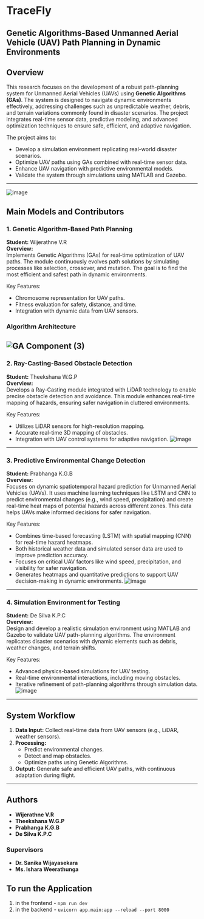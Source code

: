 # TraceFly

## **Genetic Algorithms-Based Unmanned Aerial Vehicle (UAV) Path Planning in Dynamic Environments**

## Overview
This research focuses on the development of a robust path-planning system for Unmanned Aerial Vehicles (UAVs) using **Genetic Algorithms (GAs)**. The system is designed to navigate dynamic environments effectively, addressing challenges such as unpredictable weather, debris, and terrain variations commonly found in disaster scenarios. The project integrates real-time sensor data, predictive modeling, and advanced optimization techniques to ensure safe, efficient, and adaptive navigation.

The project aims to:
- Develop a simulation environment replicating real-world disaster scenarios.
- Optimize UAV paths using GAs combined with real-time sensor data.
- Enhance UAV navigation with predictive environmental models.
- Validate the system through simulations using MATLAB and Gazebo.

---
![image](https://github.com/user-attachments/assets/90e772d4-18ea-497e-97d0-d95898ef2013)


## Main Models and Contributors

### 1. **Genetic Algorithm-Based Path Planning**
**Student:** Wijerathne V.R  
**Overview:**  
Implements Genetic Algorithms (GAs) for real-time optimization of UAV paths. The module continuously evolves path solutions by simulating processes like selection, crossover, and mutation. The goal is to find the most efficient and safest path in dynamic environments.

Key Features:
- Chromosome representation for UAV paths.
- Fitness evaluation for safety, distance, and time.
- Integration with dynamic data from UAV sensors.

### **Algorithm Architecture**
![GA Component (3)](https://github.com/user-attachments/assets/2a978d52-8470-40c5-b6e1-458854aeea28)
---

### 2. **Ray-Casting-Based Obstacle Detection**
**Student:** Theekshana W.G.P  
**Overview:**  
Develops a Ray-Casting module integrated with LiDAR technology to enable precise obstacle detection and avoidance. This module enhances real-time mapping of hazards, ensuring safer navigation in cluttered environments.

Key Features:
- Utilizes LiDAR sensors for high-resolution mapping.
- Accurate real-time 3D mapping of obstacles.
- Integration with UAV control systems for adaptive navigation.
![image](https://github.com/user-attachments/assets/2493240a-ab12-4080-95c5-00eccc2efde3)

---

### 3. **Predictive Environmental Change Detection**
**Student:** Prabhanga K.G.B  
**Overview:**  
Focuses on dynamic spatiotemporal hazard prediction for Unmanned Aerial Vehicles (UAVs). It uses machine learning techniques like LSTM and CNN to predict environmental changes (e.g., wind speed, precipitation) and create real-time heat maps of potential hazards across different zones. This data helps UAVs make informed decisions for safer navigation.

Key Features:
- Combines time-based forecasting (LSTM) with spatial mapping (CNN) for real-time hazard heatmaps.
- Both historical weather data and simulated sensor data are used to improve prediction accuracy.
- Focuses on critical UAV factors like wind speed, precipitation, and visibility for safer navigation.
- Generates heatmaps and quantitative predictions to support UAV decision-making in dynamic environments.
![image](https://github.com/user-attachments/assets/baa3ec9b-d53b-4258-98e4-08a412b54109)

---

### 4. **Simulation Environment for Testing**
**Student:** De Silva K.P.C  
**Overview:**  
Design and develop a realistic simulation environment using MATLAB and Gazebo to validate UAV path-planning algorithms. The environment replicates disaster scenarios with dynamic elements such as debris, weather changes, and terrain shifts.

Key Features:
- Advanced physics-based simulations for UAV testing.
- Real-time environmental interactions, including moving obstacles.
- Iterative refinement of path-planning algorithms through simulation data.
![image](https://github.com/user-attachments/assets/954218c0-92ec-48a4-94a1-9bf88feb1980)

---

## System Workflow
1. **Data Input:** Collect real-time data from UAV sensors (e.g., LiDAR, weather sensors).
2. **Processing:**
   - Predict environmental changes.
   - Detect and map obstacles.
   - Optimize paths using Genetic Algorithms.
3. **Output:** Generate safe and efficient UAV paths, with continuous adaptation during flight.

---

## Authors
- **Wijerathne V.R**
- **Theekshana W.G.P**
- **Prabhanga K.G.B**
- **De Silva K.P.C**

### Supervisors
- **Dr. Sanika Wijayasekara**
- **Ms. Ishara Weerathunga**


## To run the Application

1. in the frontend - `npm run dev`
2. in the backend - `uvicorn app.main:app --reload --port 8000`